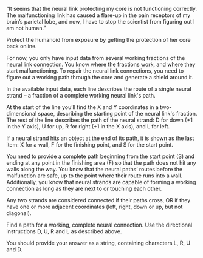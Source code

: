 “It seems that the neural link protecting my core is not functioning correctly. The malfunctioning link has caused a flare-up in the pain receptors of my brain’s parietal lobe, and now, I have to stop the scientist from figuring out I am not human.”

Protect the humanoid from exposure by getting the protection of her core back online.

For now, you only have input data from several working fractions of the neural link connection. You know where the fractions work, and where they start malfunctioning. To repair the neural link connections, you need to figure out a working path through the core and generate a shield around it.

In the available input data, each line describes the route of a single neural strand – a fraction of a complete working neural link's path.

At the start of the line you’ll find the X and Y coordinates in a two-dimensional space, describing the starting point of the neural link's fraction. The rest of the line describes the path of the neural strand: D for down (+1 in the Y axis), U for up, R for right (+1 in the X axis), and L for left.

If a neural strand hits an object at the end of its path, it is shown as the last item: X for a wall, F for the finishing point, and S for the start point.

You need to provide a complete path beginning from the start point (S) and ending at any point in the finishing area (F) so that the path does not hit any walls along the way. You know that the neural paths’ routes before the malfunction are safe, up to the point where their route runs into a wall. Additionally, you know that neural strands are capable of forming a working connection as long as they are next to or touching each other.

Any two strands are considered connected if their paths cross, OR if they have one or more adjacent coordinates (left, right, down or up, but not diagonal).

Find a path for a working, complete neural connection. Use the directional instructions D, U, R and L as described above.

You should provide your answer as a string, containing characters L, R, U and D.
